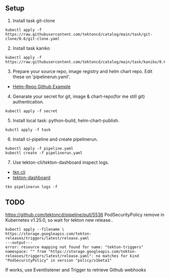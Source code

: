 ## Setup

1. Install task git-clone
```
kubectl apply -f https://raw.githubusercontent.com/tektoncd/catalog/main/task/git-clone/0.6/git-clone.yaml
```

2. Install task kaniko
```
kubectl apply -f https://raw.githubusercontent.com/tektoncd/catalog/main/task/kaniko/0.6/kaniko.yaml
```

3. Prepare your source repo, image registry and helm chart repo. Edit these on 'pipelinerun.yaml'.

- [Helm-Repo Github Example](https://helm.sh/docs/topics/chart_repository/#github-pages-example)

4. Genarate your secret for git, image & chart-repo(for me still git) authentication.
```
kubectl apply -f secret
```

5. Install local task: python-build, helm-chart-publish.
```
kubctl apply -f task
```

6. Install ci-pipeline and create pipelinerun.

```
kubectl apply -f pipeline.yaml
kubectl create -f pipelinerun.yaml
```

7. Use tekton-cli/tekton-dashboard inspect logs.

- [tkn cli](https://tekton.dev/docs/cli/)
- [tekton-dashboard](https://tekton.dev/docs/dashboard/)

```
tkn pipelinerun logs -f
```

## TODO

https://github.com/tektoncd/pipeline/pull/5536
PodSecurityPolicy remove in Kubernetes v1.25.0, so wait for tekton new release..
```
kubectl apply --filename \
https://storage.googleapis.com/tekton-releases/triggers/latest/release.yaml
---output---
error: resource mapping not found for name: "tekton-triggers" namespace: "" from "https://storage.googleapis.com/tekton-releases/triggers/latest/release.yaml": no matches for kind "PodSecurityPolicy" in version "policy/v1beta1"
```
If works, use Eventlistener and Trigger to retrieve Github webhooks
